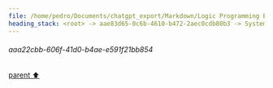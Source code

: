 ```yaml
---
file: /home/pedro/Documents/chatgpt_export/Markdown/Logic Programming Basics.md
heading_stack: <root> -> aae83d65-0c6b-4610-b472-2aec0cdb80b3 -> System -> cd5f65ce-2de1-48c1-aa94-c4163a6f79bd -> System -> aaa22cbb-606f-41d0-b4ae-e591f21bb854
---
```

###### aaa22cbb-606f-41d0-b4ae-e591f21bb854
[parent ⬆️](#cd5f65ce-2de1-48c1-aa94-c4163a6f79bd)
